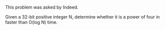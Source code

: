 This problem was asked by Indeed.

Given a 32-bit positive integer N, determine whether it is a power of four in faster than O(log N) time.
